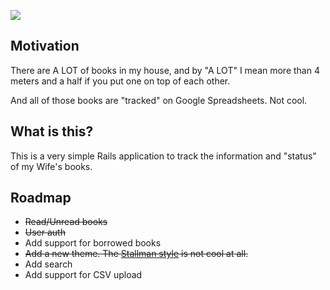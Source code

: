 ![](https://s-media-cache-ak0.pinimg.com/236x/7b/c2/fe/7bc2fe1f81c703e25755942d67de8fa4.jpg)

## Motivation

There are A LOT of books in my house, and by "A LOT" I mean more than 4 meters
and a half if you put one on top of each other.

And all of those books are "tracked" on Google Spreadsheets. Not cool.

## What is this?
This is a very simple Rails application to track the information and "status" of
my Wife's books.

## Roadmap

- ~~Read/Unread books~~
- ~~User auth~~
- Add support for borrowed books
- ~~Add a new theme. The [Stallman style](https://stallman.org) is not cool at
  all.~~
- Add search
- Add support for CSV upload

